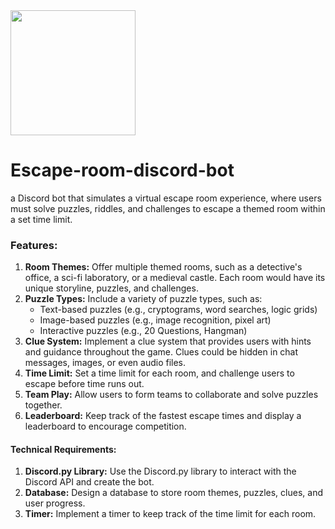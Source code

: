 <img src="C:\Users\ECC\OneDrive\Bureau\Escape-room-discord-bot\image\README\img.jpg" width="200">


# Escape-room-discord-bot

a Discord bot that simulates a virtual escape room experience, where users must solve puzzles, riddles, and challenges to escape a themed room within a set time limit.

### **Features:**

1. **Room Themes:** Offer multiple themed rooms, such as a detective's office, a sci-fi laboratory, or a medieval castle. Each room would have its unique storyline, puzzles, and challenges.
2. **Puzzle Types:** Include a variety of puzzle types, such as:
   * Text-based puzzles (e.g., cryptograms, word searches, logic grids)
   * Image-based puzzles (e.g., image recognition, pixel art)
   * Interactive puzzles (e.g., 20 Questions, Hangman)
3. **Clue System:** Implement a clue system that provides users with hints and guidance throughout the game. Clues could be hidden in chat messages, images, or even audio files.
4. **Time Limit:** Set a time limit for each room, and challenge users to escape before time runs out.
5. **Team Play:** Allow users to form teams to collaborate and solve puzzles together.
6. **Leaderboard:** Keep track of the fastest escape times and display a leaderboard to encourage competition.

#### **Technical Requirements:**

1. **Discord.py Library:** Use the Discord.py library to interact with the Discord API and create the bot.
2. **Database:** Design a database to store room themes, puzzles, clues, and user progress.
3. **Timer:** Implement a timer to keep track of the time limit for each room.
